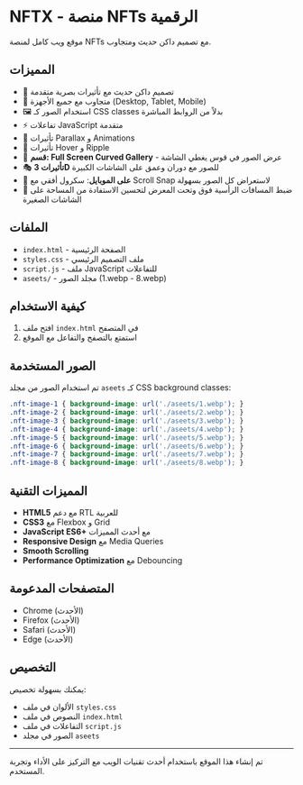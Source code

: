 # NFTX - منصة NFTs الرقمية

موقع ويب كامل لمنصة NFTs مع تصميم داكن حديث ومتجاوب.

## المميزات

- 🎨 تصميم داكن حديث مع تأثيرات بصرية متقدمة
- 📱 متجاوب مع جميع الأجهزة (Desktop, Tablet, Mobile)
- 🖼️ استخدام الصور كـ CSS classes بدلاً من الروابط المباشرة
- ⚡ تفاعلات JavaScript متقدمة
- 🌟 تأثيرات Parallax و Animations
- 🎨 تأثيرات Hover و Ripple
- 🌈 **قسم: Full Screen Curved Gallery** - عرض الصور في قوس يغطي الشاشة
- 🎭 **تأثيرات 3D** للصور مع دوران وعمق على الشاشات الكبيرة
- 📱 **على الموبايل**: سكرول أفقي مع Scroll Snap لاستعراض كل الصور بسهولة
- 🧩 ضبط المسافات الرأسية فوق وتحت المعرض لتحسين الاستفادة من المساحة على الشاشات الصغيرة

## الملفات

- `index.html` - الصفحة الرئيسية
- `styles.css` - ملف التصميم الرئيسي
- `script.js` - ملف JavaScript للتفاعلات
- `aseets/` - مجلد الصور (1.webp - 8.webp)

## كيفية الاستخدام

1. افتح ملف `index.html` في المتصفح
2. استمتع بالتصفح والتفاعل مع الموقع

## الصور المستخدمة

تم استخدام الصور من مجلد `aseets` كـ CSS background classes:

```css
.nft-image-1 { background-image: url('./aseets/1.webp'); }
.nft-image-2 { background-image: url('./aseets/2.webp'); }
.nft-image-3 { background-image: url('./aseets/3.webp'); }
.nft-image-4 { background-image: url('./aseets/4.webp'); }
.nft-image-5 { background-image: url('./aseets/5.webp'); }
.nft-image-6 { background-image: url('./aseets/6.webp'); }
.nft-image-7 { background-image: url('./aseets/7.webp'); }
.nft-image-8 { background-image: url('./aseets/8.webp'); }
```

## المميزات التقنية

- **HTML5** مع دعم RTL للعربية
- **CSS3** مع Flexbox و Grid
- **JavaScript ES6+** مع أحدث المميزات
- **Responsive Design** مع Media Queries
- **Smooth Scrolling**
- **Performance Optimization** مع Debouncing

## المتصفحات المدعومة

- Chrome (الأحدث)
- Firefox (الأحدث)
- Safari (الأحدث)
- Edge (الأحدث)

## التخصيص

يمكنك بسهولة تخصيص:
- الألوان في ملف `styles.css`
- النصوص في ملف `index.html`
- التفاعلات في ملف `script.js`
- الصور في مجلد `aseets`

---

تم إنشاء هذا الموقع باستخدام أحدث تقنيات الويب مع التركيز على الأداء وتجربة المستخدم. 
